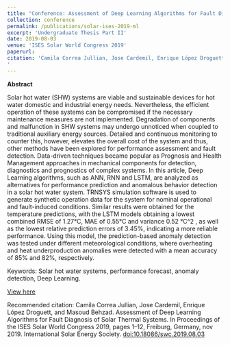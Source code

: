```yaml
---
title: "Conference: Assessment of Deep Learning Algorithms for Fault Diagnosis of Solar Thermal Systems"
collection: conference
permalink: /publications/solar-ises-2019-ml
excerpt: 'Undergraduate Thesis Part II'
date: 2019-08-03
venue: 'ISES Solar World Congress 2019'
paperurl: 
citation: 'Camila Correa Jullian, Jose Cardemil, Enrique López Droguett, and Masoud Behzad. Assessment of Deep Learning Algorithms for Fault Diagnosis of Solar Thermal Systems. In Proceedings of the ISES Solar World Congress 2019, pages 1–12, Freiburg, Germany, nov 2019. International Solar Energy Society. doi:10.18086/swc.2019.08.03
'
---
```

**Abstract**

Solar hot water (SHW) systems are viable and sustainable devices for hot water domestic and industrial energy needs. Nevertheless, the efficient operation of these systems can be compromised if the necessary maintenance measures are not implemented. Degradation of components and malfunction in SHW systems may undergo unnoticed when coupled to traditional auxiliary energy sources. Detailed and continuous monitoring to counter this, however, elevates the overall cost of the system and thus, other methods have been explored for performance assessment and fault detection. Data-driven techniques became popular as Prognosis and Health Management approaches in mechanical components for detection, diagnostics and prognostics of complex systems. In this article, Deep Learning algorithms, such as ANN, RNN and LSTM, are analyzed as alternatives for performance prediction and anomalous behavior detection in a solar hot water system. TRNSYS simulation software is used to generate synthetic operation data for the system for nominal operational and fault-induced conditions. Similar results were obtained for the temperature predictions, with the LSTM models obtaining a lowest combined RMSE of 1.27°C, MAE of 0.55°C and variance 0.52 °C^2 , as well as the lowest relative prediction errors of 3.45%, indicating a more reliable performance. Using this model, the prediction-based anomaly detection was tested under different meteorological conditions, where overheating and heat underproduction anomalies were detected with a mean accuracy of 85% and 82%, respectively. 

Keywords: Solar hot water systems, performance forecast, anomaly detection, Deep Learning.

[View here](https://github.com/CamCorreaJullian/CamCorreaJullian.github.io/files/8911535/swc2019-0033-CorreaJullian.pdf)

Recommended citation: Camila Correa Jullian, Jose Cardemil, Enrique López Droguett, and Masoud Behzad. Assessment of Deep Learning Algorithms for Fault Diagnosis of Solar Thermal Systems. In Proceedings of the ISES Solar World Congress 2019, pages 1–12, Freiburg, Germany, nov 2019. International Solar Energy Society. [doi:10.18086/swc.2019.08.03](http://proceedings.ises.org/?doi=swc.2019.08.03)
